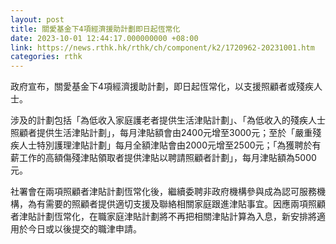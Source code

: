 ```yaml
---
layout: post
title: 關愛基金下4項經濟援助計劃即日起恆常化
date: 2023-10-01 12:44:17.000000000 +08:00
link: https://news.rthk.hk/rthk/ch/component/k2/1720962-20231001.htm
categories: rthk
---
```


政府宣布，關愛基金下4項經濟援助計劃，即日起恆常化，以支援照顧者或殘疾人士。

涉及的計劃包括「為低收入家庭護老者提供生活津貼計劃」、「為低收入的殘疾人士照顧者提供生活津貼計劃」，每月津貼額會由2400元增至3000元；至於「嚴重殘疾人士特別護理津貼計劃」每月全額津貼會由2000元增至2500元；「為獲聘於有薪工作的高額傷殘津貼領取者提供津貼以聘請照顧者計劃」，每月津貼額為5000元。

社署會在兩項照顧者津貼計劃恆常化後，繼續委聘非政府機構參與成為認可服務機構，為有需要的照顧者提供適切支援及聯絡相關家庭跟進津貼事宜。因應兩項照顧者津貼計劃恆常化，在職家庭津貼計劃將不再把相關津貼計算為入息，新安排將適用於今日或以後提交的職津申請。
